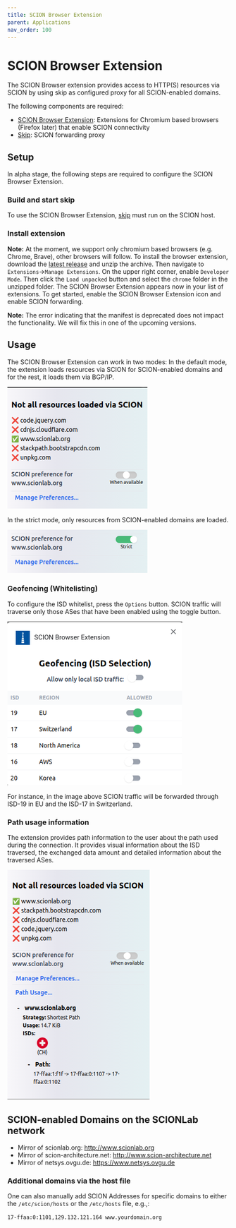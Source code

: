 ```yaml
---
title: SCION Browser Extension
parent: Applications
nav_order: 100
---
```


# SCION Browser Extension
The SCION Browser extension provides access to HTTP(S) resources via SCION by using skip as configured proxy for all SCION-enabled domains.

The following components are required:
- [SCION Browser Extension](https://github.com/netsys-lab/scion-browser-extensions): Extensions for Chromium based browsers (Firefox later) that enable SCION connectivity
- [Skip](https://github.com/netsec-ethz/scion-apps/tree/master/skip): SCION forwarding proxy

## Setup
In alpha stage, the following steps are required to configure the SCION Browser Extension.

### Build and start skip
To use the SCION Browser Extension, [skip](https://github.com/netsec-ethz/scion-apps/tree/master/skip) must run on the SCION host.

### Install extension
**Note:** At the moment, we support only chromium based browsers (e.g. Chrome, Brave), other browsers will follow.
To install the browser extension, download the [latest release](https://github.com/netsys-lab/scion-browser-extensions/archive/refs/tags/v0.0.3.zip) and unzip the archive. Then navigate to `Extensions`->`Manage Extensions`. On the upper right corner, enable `Developer Mode`. Then click the `Load unpacked` button and select the `chrome` folder in the unzipped folder. The SCION Browser Extension appears now in your list of extensions. To get started, enable the SCION Browser Extension icon and enable SCION forwarding. 

**Note:** The error indicating that the manifest is deprecated does not impact the functionality. We will fix this in one of the upcoming versions.

## Usage
The SCION Browser Extension can work in two modes: In the default mode, the extension loads resources via SCION for SCION-enabled domains and for the rest, it loads them via BGP/IP.

![Default](/content/images/default_extension.png)

In the strict mode, only resources from SCION-enabled domains are loaded.

![Strict](/content/images/strict_extension.png)

### Geofencing (Whitelisting)

To configure the ISD whitelist, press the `Options` button. SCION traffic will traverse only those ASes that have been enabled using the toggle button.

![Geofence options](/content/images/geofence_options.png)

For instance, in the image above SCION traffic will be forwarded through ISD-19 in EU and the ISD-17 in Switzerland.

### Path usage information
The extension provides path information to the user about the path used during the connection. It provides visual information about the ISD traversed, the exchanged data amount and detailed information about the traversed ASes.

![Path usage](/content/images/path_usage_extension.png)

## SCION-enabled Domains on the SCIONLab network
- Mirror of scionlab.org: http://www.scionlab.org
- Mirror of scion-architecture.net: http://www.scion-architecture.net
- Mirror of netsys.ovgu.de: https://www.netsys.ovgu.de

### Additional domains via the host file
One can also manually add SCION Addresses for specific domains to either the `/etc/scion/hosts` or the `/etc/hosts` file, e.g.,:
```
17-ffaa:0:1101,129.132.121.164 www.yourdomain.org
```
